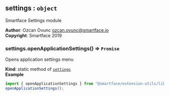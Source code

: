 <a name="module_settings"></a>

## settings : <code>object</code>
Smartface Settings module

**Author**: Ozcan Ovunc <ozcan.ovunc@smartface.io>  
**Copyright**: Smartface 2019  
<a name="module_settings.openApplicationSettings"></a>

### settings.openApplicationSettings() ⇒ <code>Promise</code>
Opens application settings menu

**Kind**: static method of [<code>settings</code>](#module_settings)  
**Example**  
```js
import { openApplicationSettings } from "@smartface/extension-utils/lib/settings";
openApplicationSettings();
```
